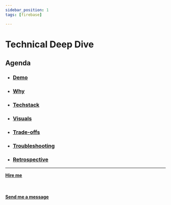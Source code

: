 ```yaml
---
sidebar_position: 1
tags: [firebase]

---
```


# Technical Deep Dive



## Agenda
* ### [Demo](/docs/projects/1:%20Web%20Development/Slack%20Bot/demo)
* ### [Why](/docs/projects/1:%20Web%20Development/Slack%20Bot/why)
* ###  [Techstack](/docs/projects/1:%20Web%20Development/Slack%20Bot/Techstack)
* ###  [Visuals](/docs/projects/1:%20Web%20Development/Slack%20Bot/visuals)
* ###  [Trade-offs](/docs/projects/1:%20Web%20Development/Slack%20Bot/tradeoffs)
* ###  [Troubleshooting](/docs/projects/1:%20Web%20Development/Slack%20Bot/troubleshooting)
* ###  [Retrospective](/docs/projects/Web%20Development/Slack%20Bot/retrospective)


<hr></hr>

<a href="https://calendly.com/mattherzog/business-chat" target="_blank"><b><u>Hire me</u></b></a>
<br></br>
<br></br>
<a href="mailto:matt@mattherzog.me" target="_blank"><b><u>Send me a message</u></b></a>
